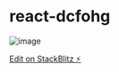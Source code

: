 # react-dcfohg

![image](https://user-images.githubusercontent.com/43922329/178210684-a525360e-dfe9-4ebb-aeae-e24fdeb3af84.png)


[Edit on StackBlitz ⚡️](https://stackblitz.com/edit/react-dcfohg)
